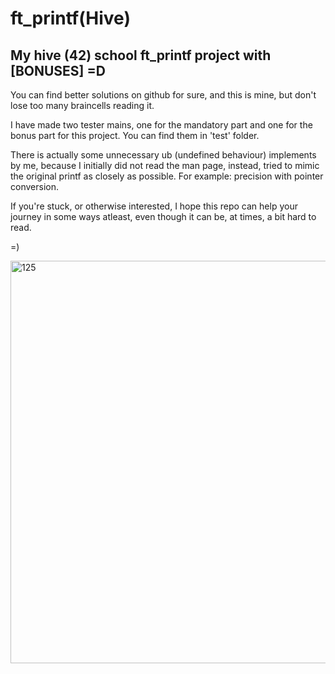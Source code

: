 # ft_printf(Hive)
## My hive (42) school ft_printf project with [BONUSES] =D

You can find better solutions on github for sure, and this is mine, but don't lose too many braincells reading it.

I have made two tester mains, one for the mandatory part and one for the bonus part for this project. You can find them in 'test' folder. 

There is actually some unnecessary ub (undefined behaviour) implements by me, because I initially did not read the man page, instead, tried to mimic the original printf as closely as possible.
For example: precision with pointer conversion.

If you're stuck, or otherwise interested, I hope this repo can help your journey in some ways atleast, even though it can be, at times, a bit hard to read.

=)

<img width="644" alt="125" src="https://user-images.githubusercontent.com/97135325/207169463-6830b696-0457-46cd-a2da-570cf1147779.png">
